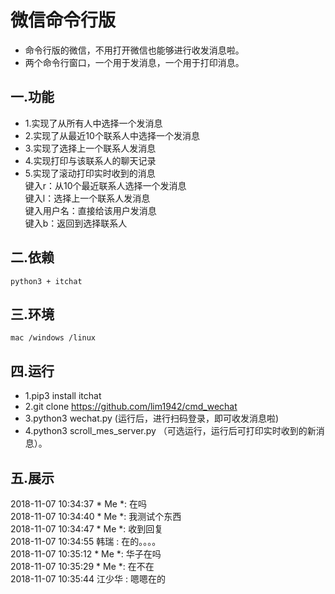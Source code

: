 # 微信命令行版
- 命令行版的微信，不用打开微信也能够进行收发消息啦。
- 两个命令行窗口，一个用于发消息，一个用于打印消息。

## 一.功能
- 1.实现了从所有人中选择一个发消息
- 2.实现了从最近10个联系人中选择一个发消息
- 3.实现了选择上一个联系人发消息
- 4.实现打印与该联系人的聊天记录
- 5.实现了滚动打印实时收到的消息    
键入r：从10个最近联系人选择一个发消息   
键入l：选择上一个联系人发消息   
键入用户名：直接给该用户发消息     
键入b：返回到选择联系人 

## 二.依赖
```
python3 + itchat
```

## 三.环境
```
mac /windows /linux
```

## 四.运行
- 1.pip3 install itchat
- 2.git clone https://github.com/lim1942/cmd_wechat
- 3.python3 wechat.py    (运行后，进行扫码登录，即可收发消息啦)
- 4.python3 scroll_mes_server.py  （可选运行，运行后可打印实时收到的新消息）。  


## 五.展示
2018-11-07 10:34:37 * Me *:  在吗  
2018-11-07 10:34:40 * Me *:  我测试个东西  
2018-11-07 10:34:47 * Me *:  收到回复  
2018-11-07 10:34:55 韩瑞 :  在的。。。。  
2018-11-07 10:35:12 * Me *:  华子在吗  
2018-11-07 10:35:29 * Me *:  在不在  
2018-11-07 10:35:44 江少华 :  嗯嗯在的  






